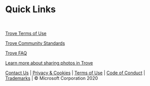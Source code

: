 # Quick Links

<br/>

[Trove Terms of Use](./Trove%20Terms%20of%20Use.pdf)
<br/>

[Trove Community Standards](/communitystandards/)
<br/>

[Trove FAQ](/faq/)
<br/>

[Learn more about sharing photos in Trove](/photoaccess/)
<br/>

[Contact Us](https://aka.ms/trovefeedback) | [Privacy & Cookies](https://go.microsoft.com/fwlink/?LinkId=521839) | [Terms of Use](https://aka.ms/trovetermsofuse) | [Code of Conduct](https://aka.ms/trovecommunitystandards) | [Trademarks](https://go.microsoft.com/fwlink/?LinkId=506942) | © Microsoft Corporation 2020

